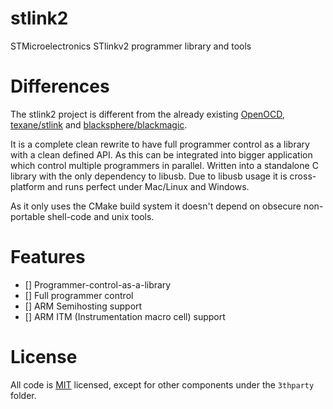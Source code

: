 # stlink2

STMicroelectronics STlinkv2 programmer library and tools

# Differences

The stlink2 project is different from the already existing [OpenOCD](https://github.com/ntfreak/openocd),
 [texane/stlink](https://github.com/texane/stlink) and [blacksphere/blackmagic](https://github.com/blacksphere/blackmagic).

It is a complete clean rewrite to have full programmer control as a library with a clean defined API. As this
 can be integrated into bigger application which control multiple programmers in parallel. Written into a standalone
 C library with the only dependency to libusb. Due to libusb usage it is cross-platform and runs perfect under 
 Mac/Linux and Windows.

As it only uses the CMake build system it doesn't depend on obsecure non-portable shell-code and unix tools.

# Features

- [] Programmer-control-as-a-library
- [] Full programmer control
- [] ARM Semihosting support
- [] ARM ITM (Instrumentation macro cell) support

# License

All code is [MIT](LICENSE) licensed, except for other components under the `3thparty` folder.
